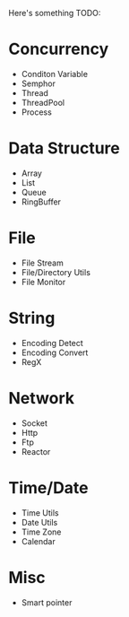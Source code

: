Here's something TODO:

# Concurrency
* Conditon Variable
* Semphor
* Thread
* ThreadPool
* Process

# Data Structure
* Array
* List
* Queue
* RingBuffer

# File
* File Stream
* File/Directory Utils
* File Monitor

# String
* Encoding Detect
* Encoding Convert
* RegX

# Network
* Socket
* Http
* Ftp
* Reactor

# Time/Date
* Time Utils
* Date Utils
* Time Zone
* Calendar

# Misc
* Smart pointer
